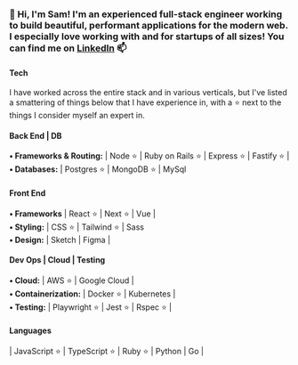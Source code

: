 ### 👋 Hi, I'm Sam! I'm an experienced full-stack engineer working to build beautiful, performant applications for the modern web. I especially love working with and for startups of all sizes! You can find me on [LinkedIn](https://www.linkedin.com/in/sam-randels) 📫

#### Tech

I have worked across the entire stack and in various verticals, but I've listed a smattering of things below that I have experience in, with a :star: next to the things I consider myself an expert in.

#### Back End | DB
**• Frameworks & Routing:** | Node :star: | Ruby on Rails :star: | Express :star: | Fastify :star: |\
**• Databases:** | Postgres :star: | MongoDB :star: | MySql

#### Front End
**• Frameworks** | React :star: | Next :star: | Vue |\
**• Styling:** | CSS :star: | Tailwind :star: | Sass\
**• Design:** | Sketch | Figma |

#### Dev Ops | Cloud | Testing
**• Cloud:** | AWS :star: | Google Cloud |\
**• Containerization:** | Docker :star: | Kubernetes |\
**• Testing:** | Playwright :star: | Jest :star: | Rspec :star: |

#### Languages
| JavaScript :star: | TypeScript :star: | Ruby :star: | Python | Go |

